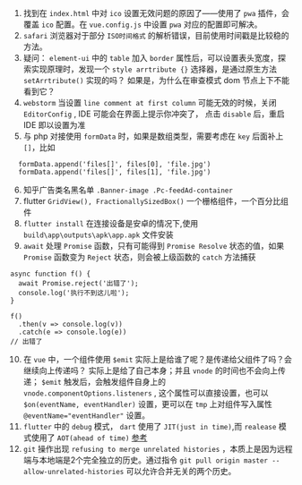 1. 找到在 `index.html` 中对 `ico` 设置无效问题的原因了——使用了 `pwa` 插件，会覆盖 `ico` 配置。在 `vue.config.js` 中设置 `pwa` 对应的配置即可解决。
2. `safari` 浏览器对于部分 `ISO时间格式` 的解析错误，目前使用时间戳是比较稳的方法。
3. 疑问： `element-ui` 中的 `table` 加入 `border` 属性后，可以设置表头宽度，探索实现原理时，发现一个 `style arrtribute {}` 选择器，是通过原生方法 `setArrtribute()` 实现的吗？ 如果是，为什么在审查模式 dom 节点上下不能看到它？
4. `webstorm` 当设置 `line comment at first column` 可能无效的时候，关闭 `EditorConfig` , IDE 可能会在界面上提示你冲突了， 点击 `disable` 后，重启 IDE 即以设置为准
5. 与 php 对接使用 `formData` 时，如果是数组类型，需要考虑在 `key` 后面补上 `[]`，比如
```
  formData.append('files[]', files[0], 'file.jpg')
  formData.append('files[]', files[1], 'file.jpg')
```
6. 知乎广告类名黑名单 `.Banner-image .Pc-feedAd-container`
7. flutter `GridView(), FractionallySizedBox()` 一个栅格组件，一个百分比组件
8. `flutter install` 在连接设备是安卓的情况下,使用 `build\app\outputs\apk\app.apk` 文件安装
9. `await` 处理 `Promise` 函数，只有可能得到 `Promise Resolve` 状态的值，如果 `Promise` 函数变为 `Reject` 状态，则会被上级函数的 `catch` 方法捕获
```
async function f() {
  await Promise.reject('出错了');
  console.log('执行不到这儿啦');
}

f()
  .then(v => console.log(v))
  .catch(e => console.log(e))
// 出错了
```
10. 在 `vue` 中，一个组件使用 `$emit` 实际上是给谁了呢？是传递给父组件了吗？会继续向上传递吗？
实际上是给了自己本身；并且 `vnode` 的时间也不会向上传递； `$emit` 触发后，会触发组件自身上的 `vnode.componentOptions.listeners` , 这个属性可以直接设置，也可以 `$on(eventName, eventHandler)` 设置，更可以在 `tmp` 上对组件写入属性 `@eventName="eventHandler"` 设置。
11. `flutter` 中的 `debug` 模式， `dart` 使用了 `JIT(just in time)`,而 `realease` 模式使用了 `AOT(ahead of time)` [参考](https://book.flutterchina.club/chapter1/flutter_intro.html)
12. `git` 操作出现 `refusing to merge unrelated histories` ，本质上是因为远程端与本地端是2个完全独立的历史。通过指令 `git pull origin master --allow-unrelated-histories` 可以允许合并无关的两个历史。

